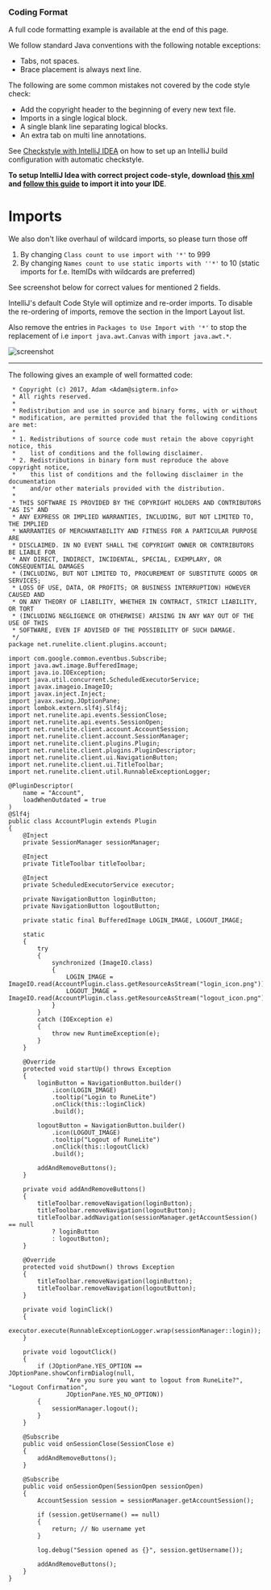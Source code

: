 ### Coding Format
A full code formatting example is available at the end of this page.

We follow standard Java conventions with the following notable exceptions:
* Tabs, not spaces.
* Brace placement is always next line.

The following are some common mistakes not covered by the code style check:
* Add the copyright header to the beginning of every new text file.
* Imports in a single logical block.
* A single blank line separating logical blocks.
* An extra tab on multi line annotations.

See [Checkstyle with IntelliJ IDEA](https://github.com/runelite/runelite/wiki/Checkstyle-with-IntelliJ-IDEA) on how to set up an IntelliJ build configuration with automatic checkstyle.

**To setup IntelliJ Idea with correct project code-style, download [this xml](http://ix.io/19Bk) and [follow this guide](https://www.jetbrains.com/help/idea/2017.1/code-style.html) to import it into your IDE**.

# Imports

We also don't like overhaul of wildcard imports, so please turn those off
1. By changing `Class count to use import with '*'` to 999
2. By changing `Names count to use static imports with ''*'` to 10 (static imports for f.e. ItemIDs with wildcards are preferred)

See screenshot below for correct values for mentioned 2 fields.

IntelliJ's default Code Style will optimize and re-order imports. To disable the re-ordering of imports, remove the section in the Import Layout list. 

Also remove the entries in `Packages to Use Import with '*'` to stop the replacement of i.e `import java.awt.Canvas` with `import java.awt.*`.

![screenshot](https://i.imgur.com/XlJzIKv.png)

***

The following gives an example of well formatted code:
```/*
 * Copyright (c) 2017, Adam <Adam@sigterm.info>
 * All rights reserved.
 *
 * Redistribution and use in source and binary forms, with or without
 * modification, are permitted provided that the following conditions are met:
 *
 * 1. Redistributions of source code must retain the above copyright notice, this
 *    list of conditions and the following disclaimer.
 * 2. Redistributions in binary form must reproduce the above copyright notice,
 *    this list of conditions and the following disclaimer in the documentation
 *    and/or other materials provided with the distribution.
 *
 * THIS SOFTWARE IS PROVIDED BY THE COPYRIGHT HOLDERS AND CONTRIBUTORS "AS IS" AND
 * ANY EXPRESS OR IMPLIED WARRANTIES, INCLUDING, BUT NOT LIMITED TO, THE IMPLIED
 * WARRANTIES OF MERCHANTABILITY AND FITNESS FOR A PARTICULAR PURPOSE ARE
 * DISCLAIMED. IN NO EVENT SHALL THE COPYRIGHT OWNER OR CONTRIBUTORS BE LIABLE FOR
 * ANY DIRECT, INDIRECT, INCIDENTAL, SPECIAL, EXEMPLARY, OR CONSEQUENTIAL DAMAGES
 * (INCLUDING, BUT NOT LIMITED TO, PROCUREMENT OF SUBSTITUTE GOODS OR SERVICES;
 * LOSS OF USE, DATA, OR PROFITS; OR BUSINESS INTERRUPTION) HOWEVER CAUSED AND
 * ON ANY THEORY OF LIABILITY, WHETHER IN CONTRACT, STRICT LIABILITY, OR TORT
 * (INCLUDING NEGLIGENCE OR OTHERWISE) ARISING IN ANY WAY OUT OF THE USE OF THIS
 * SOFTWARE, EVEN IF ADVISED OF THE POSSIBILITY OF SUCH DAMAGE.
 */
package net.runelite.client.plugins.account;

import com.google.common.eventbus.Subscribe;
import java.awt.image.BufferedImage;
import java.io.IOException;
import java.util.concurrent.ScheduledExecutorService;
import javax.imageio.ImageIO;
import javax.inject.Inject;
import javax.swing.JOptionPane;
import lombok.extern.slf4j.Slf4j;
import net.runelite.api.events.SessionClose;
import net.runelite.api.events.SessionOpen;
import net.runelite.client.account.AccountSession;
import net.runelite.client.account.SessionManager;
import net.runelite.client.plugins.Plugin;
import net.runelite.client.plugins.PluginDescriptor;
import net.runelite.client.ui.NavigationButton;
import net.runelite.client.ui.TitleToolbar;
import net.runelite.client.util.RunnableExceptionLogger;

@PluginDescriptor(
	name = "Account",
	loadWhenOutdated = true
)
@Slf4j
public class AccountPlugin extends Plugin
{
	@Inject
	private SessionManager sessionManager;

	@Inject
	private TitleToolbar titleToolbar;

	@Inject
	private ScheduledExecutorService executor;

	private NavigationButton loginButton;
	private NavigationButton logoutButton;

	private static final BufferedImage LOGIN_IMAGE, LOGOUT_IMAGE;

	static
	{
		try
		{
			synchronized (ImageIO.class)
			{
				LOGIN_IMAGE = ImageIO.read(AccountPlugin.class.getResourceAsStream("login_icon.png"));
				LOGOUT_IMAGE = ImageIO.read(AccountPlugin.class.getResourceAsStream("logout_icon.png"));
			}
		}
		catch (IOException e)
		{
			throw new RuntimeException(e);
		}
	}

	@Override
	protected void startUp() throws Exception
	{
		loginButton = NavigationButton.builder()
			.icon(LOGIN_IMAGE)
			.tooltip("Login to RuneLite")
			.onClick(this::loginClick)
			.build();

		logoutButton = NavigationButton.builder()
			.icon(LOGOUT_IMAGE)
			.tooltip("Logout of RuneLite")
			.onClick(this::logoutClick)
			.build();

		addAndRemoveButtons();
	}

	private void addAndRemoveButtons()
	{
		titleToolbar.removeNavigation(loginButton);
		titleToolbar.removeNavigation(logoutButton);
		titleToolbar.addNavigation(sessionManager.getAccountSession() == null
			? loginButton
			: logoutButton);
	}

	@Override
	protected void shutDown() throws Exception
	{
		titleToolbar.removeNavigation(loginButton);
		titleToolbar.removeNavigation(logoutButton);
	}

	private void loginClick()
	{
		executor.execute(RunnableExceptionLogger.wrap(sessionManager::login));
	}

	private void logoutClick()
	{
		if (JOptionPane.YES_OPTION == JOptionPane.showConfirmDialog(null,
				"Are you sure you want to logout from RuneLite?", "Logout Confirmation",
				JOptionPane.YES_NO_OPTION))
		{
			sessionManager.logout();
		}
	}

	@Subscribe
	public void onSessionClose(SessionClose e)
	{
		addAndRemoveButtons();
	}

	@Subscribe
	public void onSessionOpen(SessionOpen sessionOpen)
	{
		AccountSession session = sessionManager.getAccountSession();

		if (session.getUsername() == null)
		{
			return; // No username yet
		}

		log.debug("Session opened as {}", session.getUsername());

		addAndRemoveButtons();
	}
}
```